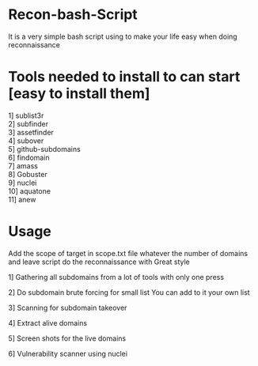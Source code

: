 # Recon-bash-Script

It is a very simple bash script using to make your life easy when doing reconnaissance

# Tools needed to install to can start [easy to install them]

1] sublist3r  
2] subfinder  
3] assetfinder  
4] subover  
5] github-subdomains  
6] findomain  
7] amass  
8] Gobuster  
9] nuclei  
10] aquatone  
11] anew  

# Usage

Add the scope of target in scope.txt file whatever the number of domains and leave script do the reconnaissance with Great style    

1] Gathering all subdomains from a lot of tools with only one press  

2] Do subdomain brute forcing for small list You can add to it your own list 

3] Scanning for subdomain takeover  

4] Extract alive domains  

5] Screen shots for the live domains

6] Vulnerability scanner using nuclei 

